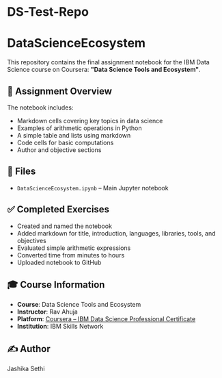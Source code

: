# DS-Test-Repo
# DataScienceEcosystem

This repository contains the final assignment notebook for the IBM Data Science course on Coursera: **"Data Science Tools and Ecosystem"**.

## 📄 Assignment Overview

The notebook includes:
- Markdown cells covering key topics in data science
- Examples of arithmetic operations in Python
- A simple table and lists using markdown
- Code cells for basic computations
- Author and objective sections

## 📁 Files

- `DataScienceEcosystem.ipynb` – Main Jupyter notebook

## ✅ Completed Exercises

- Created and named the notebook
- Added markdown for title, introduction, languages, libraries, tools, and objectives
- Evaluated simple arithmetic expressions
- Converted time from minutes to hours
- Uploaded notebook to GitHub

## 🎓 Course Information

- **Course**: Data Science Tools and Ecosystem  
- **Instructor**: Rav Ahuja  
- **Platform**: [Coursera – IBM Data Science Professional Certificate](https://www.coursera.org/professional-certificates/ibm-data-science)  
- **Institution**: IBM Skills Network

## ✍️ Author
Jashika Sethi
